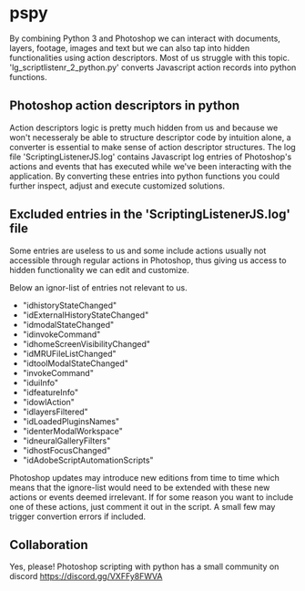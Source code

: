 # pspy
By combining Python 3 and Photoshop we can interact with documents, layers, footage, images and text but we can also tap into hidden functionalities using action descriptors.
Most of us struggle with this topic. 'lg_scriptlistenr_2_python.py' converts Javascript action records into python functions. 

## Photoshop action descriptors in python

Action descriptors logic is pretty much hidden from us and because we won't necesseraly be able to structure descriptor code by intuition alone, a converter is essential to make sense of action descriptor structures. The log file 'ScriptingListenerJS.log' contains Javascript log entries of Photoshop's actions and events that has executed while we've been interacting with the application. By converting these entries into python functions you could further inspect, adjust and execute customized solutions.

## Excluded entries in the 'ScriptingListenerJS.log' file

Some entries are useless to us and some include actions usually not accessible through regular actions in Photoshop, thus giving us access to hidden functionality we can edit and customize. 

Below an ignor-list of entries not relevant to us.

- "idhistoryStateChanged"
- "idExternalHistoryStateChanged"
- "idmodalStateChanged"
- "idinvokeCommand"
- "idhomeScreenVisibilityChanged"
- "idMRUFileListChanged"
- "idtoolModalStateChanged"
- "invokeCommand"
- "iduiInfo"
- "idfeatureInfo"
- "idowlAction"
- "idlayersFiltered"
- "idLoadedPluginsNames"
- "identerModalWorkspace"
- "idneuralGalleryFilters"
- "idhostFocusChanged"
- "idAdobeScriptAutomationScripts" 
 
Photoshop updates may introduce new editions from time to time which means that the ignore-list would need to be extended with these new actions or events deemed irrelevant. If for some reason you want to include one of these actions, just comment it out in the script. A small few may trigger convertion errors if included.

## Collaboration 

Yes, please! Photoshop scripting with python has a small community on discord https://discord.gg/VXFFy8FWVA
